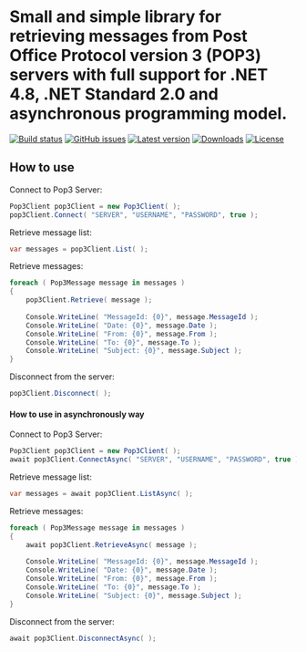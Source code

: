 # Small and simple library for retrieving messages from Post Office Protocol version 3 (POP3) servers with full support for .NET 4.8, .NET Standard 2.0 and asynchronous programming model.

[![Build status](https://img.shields.io/appveyor/ci/rfinochi/pop3dotnet.svg?style=plastic)](https://ci.appveyor.com/project/rfinochi/pop3dotnet)
[![GitHub issues](https://img.shields.io/github/issues/rfinochi/pop3dotnet?style=plastic)](https://github.com/rfinochi/pop3dotnet/issues)
[![Latest version](https://img.shields.io/nuget/v/Pop3.svg?style=plastic)](https://www.nuget.org/packages/Pop3)
[![Downloads](https://img.shields.io/nuget/dt/Pop3.svg?style=plastic)](https://www.nuget.org/packages/Pop3)
[![License](https://img.shields.io/github/license/rfinochi/pop3dotnet.svg?style=plastic)](https://opensource.org/licenses/mit-license.php)

## How to use

Connect to Pop3 Server:

```c#
Pop3Client pop3Client = new Pop3Client( );
pop3Client.Connect( "SERVER", "USERNAME", "PASSWORD", true );
```

Retrieve message list:

```c#
var messages = pop3Client.List( );
```

Retrieve messages:

```c#
foreach ( Pop3Message message in messages )
{ 
	pop3Client.Retrieve( message );
	
	Console.WriteLine( "MessageId: {0}", message.MessageId );
	Console.WriteLine( "Date: {0}", message.Date );
	Console.WriteLine( "From: {0}", message.From );
	Console.WriteLine( "To: {0}", message.To );
	Console.WriteLine( "Subject: {0}", message.Subject );
} 
```

Disconnect from the server:

```c#
pop3Client.Disconnect( );
```

#### How to use in asynchronously way

Connect to Pop3 Server:

```c#
Pop3Client pop3Client = new Pop3Client( );
await pop3Client.ConnectAsync( "SERVER", "USERNAME", "PASSWORD", true );
```

Retrieve message list:

```c#
var messages = await pop3Client.ListAsync( );
```

Retrieve messages:

```c#
foreach ( Pop3Message message in messages )
{ 
	await pop3Client.RetrieveAsync( message );
	
	Console.WriteLine( "MessageId: {0}", message.MessageId );
	Console.WriteLine( "Date: {0}", message.Date );
	Console.WriteLine( "From: {0}", message.From );
	Console.WriteLine( "To: {0}", message.To );
	Console.WriteLine( "Subject: {0}", message.Subject );
} 
```

Disconnect from the server:

```c#
await pop3Client.DisconnectAsync( );
```
